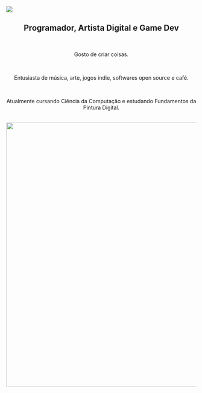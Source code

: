 <img src="https://i.imgur.com/mKGq0nT.png"> 
<div align="center">
  <h2 color="FEFAF2">Programador, Artista Digital e Game Dev</h2>
  <br>
  <p color="FEFAF2">Gosto de criar coisas.</p>
  <br>
  <p color="FEFAF2">Entusiasta de música, arte, jogos indie, softwares open source e café.</p>
  <br>
  <p color="FEFAF2">Atualmente cursando Ciência da Computação e estudando Fundamentos da Pintura Digital.</p>
  <br>
  <a href="https://portfolios.dev.br/">
  <img width="700" src="https://pub-6b4bb6d847624ba8b486dcd60fc7109b.r2.dev/portfoliOSBanner.webp">
  </a>

  
</div>
